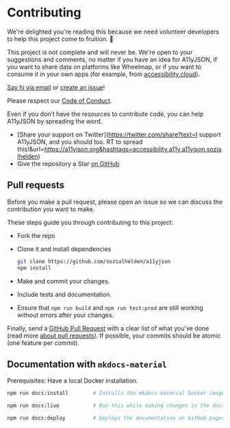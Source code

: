 # Contributing

We're delighted you're reading this because we need volunteer developers to help this project come
to fruition. 👏

This project is not complete and will never be. We're open to your suggestions and comments, no
matter if you have an idea for A11yJSON, if you want to share data on platforms like Wheelmap, or if you want to consume it in your own apps (for example, from
[accessibility.cloud](https://www.accessibility.cloud)).

[Say hi via email](mailto:support@accessibility.cloud) or [create an issue](https://github.com/sozialhelden/a11yjson/issues/new)!

Please respect our [Code of Conduct](https://github.com/sozialhelden/a11yjson/blob/master/code-of-conduct.md).

Even if you don’t have the resources to contribute code, you can help A11yJSON by spreading the word.

- [Share your support on Twitter](https://twitter.com/share?text=I support A11yJSON, and you should too. RT to spread this!&url=https://a11yjson.org&hashtags=accessibility,a11y,a11yjson,sozialhelden)
- Give the repository a Star [on GitHub](https://github.org/sozialhelden/a11yjson)

## Pull requests

Before you make a pull request, please open an issue so we can discuss the contribution you want to
make.

These steps guide you through contributing to this project:

- Fork the repo
- Clone it and install dependencies

    ```bash
    git clone https://github.com/sozialhelden/a11yjson
    npm install
    ```

- Make and commit your changes.
- Include tests and documentation.
- Ensure that `npm run build` and `npm run test:prod` are still working without errors after your changes.

Finally, send a [GitHub Pull Request](https://github.com/sozialhelden/a11yjson/compare?expand=1)
with a clear list of what you've done (read more [about pull
requests](https://help.github.com/articles/about-pull-requests/)). If possible, your commits should
be atomic (one feature per commit).

## Documentation with `mkdocs-material`

Prerequisites: Have a local Docker installation.

```bash
npm run docs:install        # Installs the mkdocs-material Docker image

npm run docs:live           # Run this while making changes in the docs/ Markdown files

npm run docs:deploy         # Deploys the documentation on GitHub pages
```
